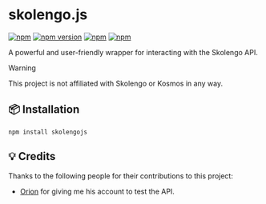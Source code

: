 # skolengo.js

[![npm](https://img.shields.io/npm/l/turboself-api)](https://www.npmjs.com/package/turboself-api)
[![npm version](https://badge.fury.io/js/turboself-api.svg)](https://badge.fury.io/js/turboself-api)
[![npm](https://img.shields.io/npm/dw/turboself-api)](https://www.npmjs.com/package/turboself-api)
[![npm](https://img.shields.io/npm/dt/turboself-api)](https://www.npmjs.com/package/turboself-api)

A powerful and user-friendly wrapper for interacting with the Skolengo API.

> [!warning]
> This project is not affiliated with Skolengo or Kosmos in any way.

## 📦 Installation
```
npm install skolengojs
```

## 💡 Credits
Thanks to the following people for their contributions to this project:
- [Orion](https://github.com/oriionn/) for giving me his account to test the API.
